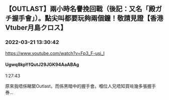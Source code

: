 ## 【OUTLAST】兩小時名譽挽回戰（後記：又名「殿ガチ握手會」）。點尖叫都要玩夠兩個鐘！敬請見證【香港Vtuber月島クロス】
### 2022-03-21 13:30:42
https://www.youtube.com/watch?v=Fp3_F-usj_I
#### Ugwq8kpYfQutJ29JGK94AaABAg
1:27:43

原來我唔係睇緊Outlast，而係黑暗中的握手會。嗰位人兄唔知買咗幾多張握手券...

